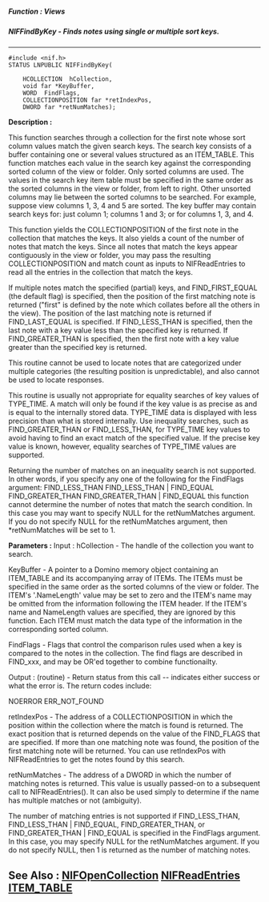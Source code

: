##### Function : Views
##### NIFFindByKey - Finds notes using single or multiple sort keys.
---
```
#include <nif.h>
STATUS LNPUBLIC NIFFindByKey(

	HCOLLECTION  hCollection,
	void far *KeyBuffer,
	WORD  FindFlags,
	COLLECTIONPOSITION far *retIndexPos,
	DWORD far *retNumMatches);
```
**Description :**

This function searches through a collection for the first note whose sort 
column values match the given search keys.  The search key consists of a buffer 
containing one or several values structured as an ITEM_TABLE. This function 
matches each value in the search key against the corresponding sorted column of 
the view or folder. Only sorted columns are used. The values in the search key 
item table must be specified in the same order as the sorted columns in the 
view or folder, from left to right.  Other unsorted columns may lie between the 
sorted columns to be searched.  For example, suppose view columns 1, 3, 4 and 5 
are sorted.  The key buffer may contain search keys for: just column 1; columns 
1 and 3; or for columns 1, 3, and 4.

This function yields the COLLECTIONPOSITION of the first note in the collection 
that matches the keys. It also yields a count of the number of notes that match 
the keys. Since all notes that match the keys appear contiguously in the view 
or folder, you may pass the resulting COLLECTIONPOSITION and match count as 
inputs to NIFReadEntries to read all the entries in the collection that match 
the keys.

If multiple notes match the specified (partial) keys, and FIND_FIRST_EQUAL (the 
default flag) is specified, then the position of the first matching note is 
returned ("first" is defined by the note which collates before all the others 
in the view).  The position of the last matching note is returned if 
FIND_LAST_EQUAL is specified.  If FIND_LESS_THAN is specified, then the last 
note with a key value less than the specified key is returned.  If 
FIND_GREATER_THAN is specified, then the first note with a key value greater 
than the specified key is returned.

This routine cannot be used to locate notes that are categorized under multiple 
categories (the resulting position is unpredictable), and also cannot be used 
to locate responses.

This routine is usually not appropriate for equality searches of key values of 
TYPE_TIME.  A match will only be found if the key value is as precise as and is 
equal to the internally stored data.  TYPE_TIME data is displayed with less 
precision than what is stored internally.  Use inequality searches, such as 
FIND_GREATER_THAN or FIND_LESS_THAN, for TYPE_TIME key values to avoid having 
to find an exact match of the specified value.  If the precise key value is 
known, however, equality searches of TYPE_TIME values are supported.

Returning the number of matches on an inequality search is not supported.  In 
other words, if you specify any one of the following for the FindFlags argument:
	FIND_LESS_THAN
	FIND_LESS_THAN | FIND_EQUAL
	FIND_GREATER_THAN
	FIND_GREATER_THAN | FIND_EQUAL
this function cannot determine the number of notes that match the search 
condition.  In this case you may want to specify NULL for the retNumMatches 
argument.  If you do not specify NULL for the retNumMatches argument, then 
*retNumMatches will be set to 1.

**Parameters :**
Input :
hCollection  -  The handle of the collection you want to search.

KeyBuffer  -  A pointer to a Domino memory object containing an ITEM_TABLE and its accompanying array of ITEMs.  The ITEMs must be specified in the same order as the sorted columns of the view or folder.  The ITEM's  '.NameLength' value may be set to zero and the ITEM's name may be omitted from the information following the ITEM header.  If the ITEM's name and NameLength values are specified, they are ignored by this function.  Each ITEM must match the data type of the information in the corresponding sorted column. 

FindFlags  -  Flags that control the comparison rules used when a key is compared to the notes in the collection. The find flags are described in FIND_xxx, and may be OR'ed together to combine functionailty.

Output :
(routine)  -  Return status from this call -- indicates either success or what the error is. The return codes include:

NOERROR
ERR_NOT_FOUND


retIndexPos  -  The address of a COLLECTIONPOSITION in which the position within the collection where the match is found is returned. The exact position that is returned depends on the value of the FIND_FLAGS that are specified.  If more than one matching note was found, the position of the first matching note will be returned.  You can use retIndexPos with NIFReadEntries to get the notes found by this search.

retNumMatches  -  The address of a DWORD in which the number of matching notes is returned.  This value is usually passed-on to a subsequent call to NIFReadEntries().  It can also be used simply to determine if the name has multiple matches or not (ambiguity).  

The number of matching entries is not supported if FIND_LESS_THAN, FIND_LESS_THAN | FIND_EQUAL, FIND_GREATER_THAN, or FIND_GREATER_THAN | FIND_EQUAL is specified in the FindFlags argument.  In this case, you may specify NULL for the retNumMatches argument.  If you do not specify NULL, then 1 is returned as the number of matching notes.


**See Also :**
[NIFOpenCollection](/domino-c-api-docs/reference/Func/NIFOpenCollection)
[NIFReadEntries](/domino-c-api-docs/reference/Func/NIFReadEntries)
[ITEM_TABLE](/domino-c-api-docs/reference/Data/ITEM_TABLE)
---
